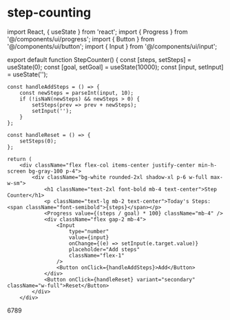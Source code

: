 # step-counting
import React, { useState } from 'react';
import { Progress } from '@/components/ui/progress';
import { Button } from '@/components/ui/button';
import { Input } from '@/components/ui/input';

export default function StepCounter() {
    const [steps, setSteps] = useState(0);
    const [goal, setGoal] = useState(10000);
    const [input, setInput] = useState('');

    const handleAddSteps = () => {
        const newSteps = parseInt(input, 10);
        if (!isNaN(newSteps) && newSteps > 0) {
            setSteps(prev => prev + newSteps);
            setInput('');
        }
    };

    const handleReset = () => {
        setSteps(0);
    };

    return (
        <div className="flex flex-col items-center justify-center min-h-screen bg-gray-100 p-4">
            <div className="bg-white rounded-2xl shadow-xl p-6 w-full max-w-sm">
                <h1 className="text-2xl font-bold mb-4 text-center">Step Counter</h1>
                <p className="text-lg mb-2 text-center">Today's Steps: <span className="font-semibold">{steps}</span></p>
                <Progress value={(steps / goal) * 100} className="mb-4" />
                <div className="flex gap-2 mb-4">
                    <Input 
                        type="number" 
                        value={input} 
                        onChange={(e) => setInput(e.target.value)} 
                        placeholder="Add steps" 
                        className="flex-1" 
                    />
                    <Button onClick={handleAddSteps}>Add</Button>
                </div>
                <Button onClick={handleReset} variant="secondary" className="w-full">Reset</Button>
            </div>
        </div>
6789
